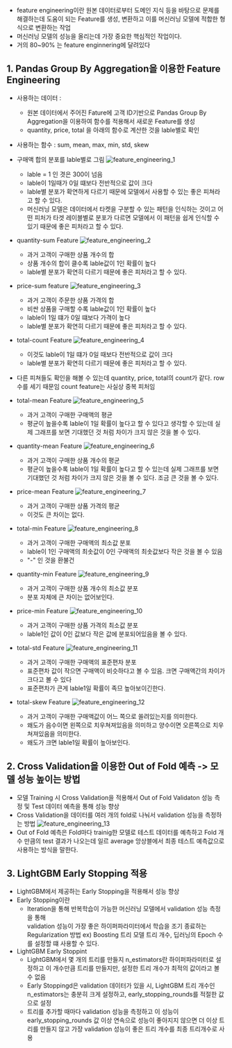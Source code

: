 - feature engineering이란 원본 데이터로부터 도메인 지식 등을 바탕으로 문제를 해결하는데 도움이 되는 Feature를 생성, 변환하고 이를 머신러닝 모델에 적합한 형식으로 변환하는 작업
- 머신러닝 모델의 성능을 올리는데 가장 중요한 핵심적인 작업이다.
- 거의 80~90% 는 feature enginnering에 달려있다

## 1. Pandas Group By Aggregation을 이용한 Feature Engineering

- 사용하는 데이터 :
  - 원본 데이터에서 주어진 Fature에 고객 ID기반으로 Pandas Group By Aggregation을 이용하여 함수를 적용해서 새로운 Feature를 생성
  - quantity, price, total 을 아래의 함수로 계산한 것을 lable별로 확인
- 사용하는 함수 : sum, mean, max, min, std, skew

- 구매액 합의 분포를 lable별로 그림
  ![feature_engineering_1](./imgs/feature_engineering_1.png)
  - lable = 1 인 겻은 300이 넘음
  - lable이 1일때가 0일 떄보다 전반적으로 값이 크다
  - lable별 분포가 확연하게 다르기 때문에 모델에서 사용할 수 있는 좋은 피쳐라고 할 수 있다.
  - 머신러닝 모델은 데이터에서 타켓을 구분할 수 있는 패턴을 인식하는 것이고 어떤 피처가 타겟 레이블별로 분포가 다르면 모델에서 이 패턴을 쉽게 인식할 수 있기 때문에 좋은 피처라고 할 수 있다.
- quantity-sum Feature
  ![feature_engineering_2](./imgs/feature_engineering_2.png)
  - 과거 고객이 구매한 상품 개수의 합
  - 상품 개수의 합이 클수록 lable값이 1인 확률이 높다
  - lable별 분포가 확연히 다르기 때문에 좋은 피처라고 할 수 있다.
- price-sum feature
  ![feature_engineering_3](./imgs/feature_engineering_3.png)
  - 과거 고객이 주문한 상품 가격의 합
  - 비싼 상품을 구매할 수록 lable값이 1인 확률이 높다
  - lable이 1일 떄가 0일 떄보다 가격이 높다
  - lable별 분포가 확연히 다르기 때문에 좋은 피처라고 할 수 있다.
- total-count Feature
  ![feature_engineering_4](./imgs/feature_engineering_4.png)
  - 이것도 lable이 1일 떄가 0일 때보다 전반적으로 값이 크다
  - lable별 분포가 확연히 다르기 때문에 좋은 피처라고 할 수 있다.
- 다른 피쳐들도 확인을 해볼 수 있는데 quantity, price, total의 count가 같다. row수를 세기 때문임 count feature는 사실상 중복 피처임
- total-mean Feature
  ![feature_engineering_5](./imgs/feature_engineering_5.png)
  - 과거 고객이 구매한 구매액의 평균
  - 평균이 높을수록 lable이 1일 확률이 높다고 할 수 있다고 생각할 수 있는데 실제 그래프를 보면 기대했던 것 처럼 차이가 크지 않은 것을 볼 수 있다.
- quantity-mean Feature
  ![feature_engineering_6](./imgs/feature_engineering_6.png)
  - 과거 고객이 구매한 상품 개수의 평균
  - 평균이 높을수록 lable이 1일 확률이 높다고 할 수 있는데 실제 그래프를 보면 기대했던 것 처럼 차이가 크지 않은 것을 볼 수 있다. 조금 큰 것을 볼 수 있다.
- price-mean Feature
  ![feature_engineering_7](./imgs/feature_engineering_7.png)
  - 과거 고객이 구매한 상품 가격의 평균
  - 이것도 큰 차이는 없다.
- total-min Feature
  ![feature_engineering_8](./imgs/feature_engineering_8.png)
  - 과거 고객이 구매한 구매액의 최소값 분포
  - lable이 1인 구매액의 최솟값이 0인 구매액의 최솟값보다 작은 것을 볼 수 있음
  - "-" 인 것을 환불건
- quantity-min Feature
  ![feature_engineering_9](./imgs/feature_engineering_9.png)
  - 과거 고객이 구매한 상품 개수의 최소값 분포
  - 분포 자체에 큰 차이는 없어보인다.
- price-min Feature
  ![feature_engineering_10](./imgs/feature_engineering_10.png)
  - 과거 고객이 구매한 상품 가격의 최소값 분포
  - lable1인 값이 0인 값보다 작은 값에 분포되어있음을 볼 수 있다.
- total-std Feature
  ![feature_engineering_11](./imgs/feature_engineering_11.png)
  - 과거 고객이 구매한 구매액의 표준편차 분포
  - 표준편차 값이 작으면 구매액이 비슷하다고 볼 수 있음. 크면 구매액간의 차이가 크다고 볼 수 있다
  - 표준편차가 큰게 lable1일 확률이 족므 높아보이긴한다.
- total-skew Feature
  ![feature_engineering_12](./imgs/feature_engineering_12.png)
  - 과거 고객이 구매한 구매액값이 어느 쪽으로 쏠려있는지를 의미한다.
  - 왜도가 음수이면 왼쪽으로 치우쳐져있음을 의미하고 양수이면 오른쪽으로 치우쳐져있음을 의미한다.
  - 왜도가 크면 lable1일 확률이 높아보인다.

## 2. Cross Validation을 이용한 Out of Fold 예측 -> 모델 성능 높이는 방법

- 모델 Training 시 Cross Validation을 적용해서 Out of Fold Validaton 성능 측정 및 Test 데이터 예측을 통해 성능 향상
- Cross Validation을 데이터를 여러 개의 fold로 나눠서 validation 성능을 측정하는 방법
  ![feature_engineering_13](./imgs/feature_engineering_13.png)
- Out of Fold 예측은 Fold마다 trainig한 모델로 테스트 데이터를 예측하고 Fold 개수 만큼의 test 결과가 나오는데 일르 average 앙상블에서 최종 테스트 예측값으로 사용하는 방식을 말한다.

## 3. LightGBM Early Stopping 적용

- LightGBM에서 제공하는 Early Stopping을 적용해서 성능 향상
- Early Stopping이란
  - Iteration을 통해 반복학습이 가능한 머신러닝 모델에서 validation 성능 측정을 통해  
    validation 성능이 가장 좋은 하이퍼파라미터에서 학습을 조기 종료하는 Regularization 방법
    ex) Boosting 트리 모델 트리 개수, 딥러닝의 Epoch 수를 설정할 떄 사용할 수 있다.
- LightGBM Early Stoppint
  - LightGBM에서 몇 개의 트리를 만들지 n_estimators란 하이퍼파라미터로 설정하고 이 개수만큼 트리를 만들지만, 설정한 트리 개수가 최적의 값이라고 볼 수 없음
  - Early Stoppingd은 validation 데이터가 있을 시, LightGBM 트리 개수인 n_estimators는 충분히 크게 설정하고, early_stopping_rounds를 적절한 값으로 설정
  - 트리를 추가할 때마다 validation 성능을 측정하고 이 성능이 early_stopping_rounds 값 이상 연속으로 성능이 좋아지지 않으면 더 이상 트리를 만들지 않고 가장 validation 성능이 좋은 트리 개수를 최종 트리개수로 사용
